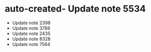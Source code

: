 # auto-created- Update note 5534
- Update note 2398
- Update note 3788
- Update note 2435
- Update note 8328
- Update note 7564
